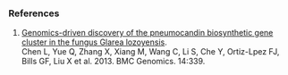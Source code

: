### References

1.  [Genomics-driven discovery of the pneumocandin biosynthetic gene
    cluster in the fungus Glarea
    lozoyensis](http://europepmc.org/abstract/MED/23688303).\
    Chen L, Yue Q, Zhang X, Xiang M, Wang C, Li S, Che Y, Ortiz-Lpez FJ,
    Bills GF, Liu X et al. 2013. BMC Genomics. 14:339.
